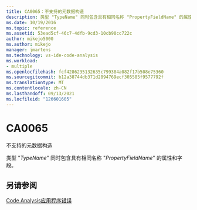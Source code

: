 ```yaml
---
title: CA0065：不支持的元数据构造
description: 类型 "TypeName" 同时包含具有相同名称 "PropertyFieldName" 的属性和字段。
ms.date: 10/19/2016
ms.topic: reference
ms.assetid: 53ead5cf-46c7-4dfb-9cd3-10cb90cc722c
author: mikejo5000
ms.author: mikejo
manager: jmartens
ms.technology: vs-ide-code-analysis
ms.workload:
- multiple
ms.openlocfilehash: fcf4286235132635c799384a082f17b508e75360
ms.sourcegitcommit: b12a38744db371d2894769ecf305585f9577792f
ms.translationtype: MT
ms.contentlocale: zh-CN
ms.lasthandoff: 09/13/2021
ms.locfileid: "126601605"
---
```

# <a name="ca0065"></a>CA0065

不支持的元数据构造

类型 "*TypeName*" 同时包含具有相同名称 "*PropertyFieldName*" 的属性和字段。

## <a name="see-also"></a>另请参阅
[Code Analysis应用程序错误](../code-quality/code-analysis-application-errors.md)
